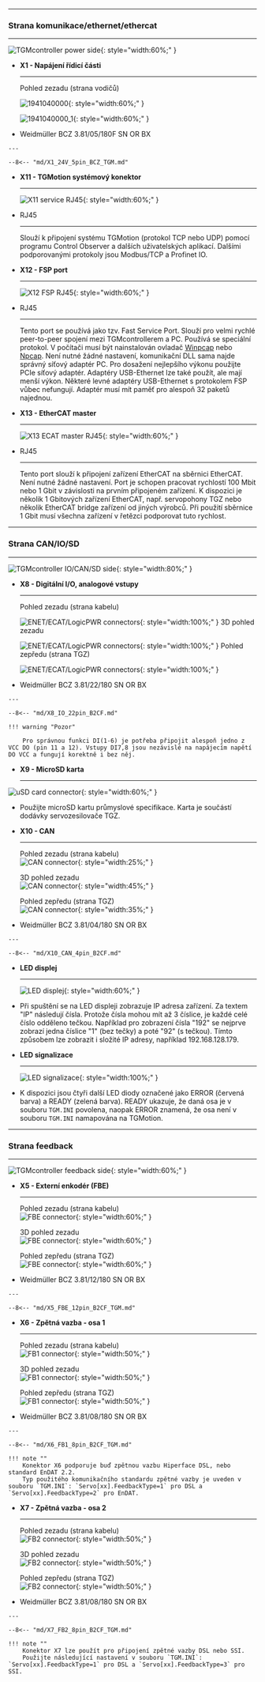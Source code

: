 <!--##Konektory-->
___
### Strana komunikace/ethernet/ethercat
___

![TGMcontroller power side](../img/PWRside.png){: style="width:60%;" }


<div class="grid cards" markdown>

-   **X1 - Napájení řídicí části**

    ---
	Pohled zezadu (strana vodičů)   
	
	![1941040000](../../../../source/img/1941040000.webp){: style="width:60%;" }   
	
	![1941040000_1](../../../../source/img/1941040000_1.webp){: style="width:60%;" }	

-    Weidmüller BCZ 3.81/05/180F SN OR BX

	---

	--8<-- "md/X1_24V_5pin_BCZ_TGM.md"
	
-   **X11 - TGMotion systémový konektor**

    ---
	![X11 service RJ45](../../../../source/img/RJ45_X11_service.png){: style="width:60%;" }

-   RJ45

	---

	Slouží k připojení systému TGMotion (protokol TCP nebo UDP) pomocí programu Control Observer a dalších uživatelských aplikací.
	Dalšími podporovanými protokoly jsou Modbus/TCP a Profinet IO.
		
-   **X12 - FSP port**

    ---
	![X12 FSP RJ45](../../../../source/img/RJ45_X12_FSP.png){: style="width:60%;" }

-   RJ45

	---

	Tento port se používá jako tzv. Fast Service Port. 
	Slouží pro velmi rychlé peer-to-peer spojení mezi TGMcontrollerem a PC.
	Používá se speciální protokol.
	V počítači musí být nainstalován ovladač [Winpcap](https://www.winpcap.org/) nebo [Npcap](https://npcap.com/). 
	Není nutné žádné nastavení, komunikační DLL sama najde správný síťový adaptér PC. 
	Pro dosažení nejlepšího výkonu použijte PCIe síťový adaptér.
	Adaptéry USB-Ethernet lze také použít, ale mají menší výkon.
	Některé levné adaptéry USB-Ethernet s protokolem FSP vůbec nefungují.
	Adaptér musí mít paměť pro alespoň 32 paketů najednou.
	
-   **X13 - EtherCAT master**

    ---
	![X13 ECAT master RJ45](../../../../source/img/RJ45_X13_master.png){: style="width:60%;" }

-   RJ45

	---

	Tento port slouží k připojení zařízení EtherCAT na sběrnici EtherCAT.
	Není nutné žádné nastavení.
	Port je schopen pracovat rychlostí 100 Mbit nebo 1 Gbit v závislosti na prvním připojeném zařízení.
	K dispozici je několik 1 Gbitových zařízení EtherCAT, např. servopohony TGZ nebo několik EtherCAT bridge zařízení od jiných výrobců.
	Při použití sběrnice 1 Gbit musí všechna zařízení v řetězci podporovat tuto rychlost.
	
	

</div>	

___
### Strana CAN/IO/SD
___

![TGMcontroller IO/CAN/SD side](../img/IOside.png){: style="width:80%;" }

<div class="grid cards" markdown>

-   **X8 - Digitální I/O, analogové vstupy**

    ---
	Pohled zezadu (strana kabelu)   
	
	![ENET/ECAT/LogicPWR connectors](../../../../source/img/1277370000.svg){: style="width:100%;" }
	3D pohled zezadu   
	
	![ENET/ECAT/LogicPWR connectors](../../../../source/img/1277370000_1.svg){: style="width:100%;" }
	Pohled zepředu (strana TGZ)   
	
	![ENET/ECAT/LogicPWR connectors](../../../../source/img/1277370000_2.svg){: style="width:100%;" }

-    Weidmüller BCZ 3.81/22/180 SN OR BX

	---

	--8<-- "md/X8_IO_22pin_B2CF.md"
	
	!!! warning "Pozor"	
	
		Pro správnou funkci DI(1-6) je potřeba připojit alespoň jedno z VCC DO (pin 11 a 12). Vstupy DI7,8 jsou nezávislé na napájecím napětí DO VCC a fungují korektně i bez něj.
	
-   **X9 - MicroSD karta**

    ---
![uSD card connector](../../../../source/img/uSD.png){: style="width:60%;" }

-    Použijte microSD kartu průmyslové specifikace. Karta je součástí dodávky servozesilovače TGZ.

-   **X10 - CAN**

    ---
	Pohled zezadu (strana kabelu)   
	![CAN connector](../../../../source/img/1277270000.svg){: style="width:25%;" }
	
	3D pohled zezadu   
	![CAN connector](../../../../source/img/1277270000_1.svg){: style="width:45%;" }
	
	Pohled zepředu (strana TGZ)   
	![CAN connector](../../../../source/img/1277270000_2.svg){: style="width:35%;" }

-    Weidmüller BCZ 3.81/04/180 SN OR BX

    ---

	--8<-- "md/X10_CAN_4pin_B2CF.md"
	
-	**LED displej**

	---
	
	![LED displej](../../../../source/img/TGZ_LED.png){: style="width:60%;" }
	
-	Při spuštění se na LED displeji zobrazuje IP adresa zařízení.
	Za textem "IP" následují čísla.
	Protože čísla mohou mít až 3 číslice, je každé celé číslo odděleno tečkou.
	Například pro zobrazení čísla "192" se nejprve zobrazí jedna číslice "1" (bez tečky) a poté "92" (s tečkou).
	Tímto způsobem lze zobrazit i složité IP adresy, například 192.168.128.179.

-	**LED signalizace**

	---
	
	![LED signalizace](../../../../source/img/statusLedsECAT.svg){: style="width:100%;" }
	
-	K dispozici jsou čtyři další LED diody označené jako ERROR (červená barva) a READY (zelená barva).
	READY ukazuje, že daná osa je v souboru `TGM.INI` povolena, naopak ERROR znamená, že osa není v souboru `TGM.INI` namapována na TGMotion.
	

</div>

___
### Strana feedback
___

![TGMcontroller feedback side](../img/FBside.png){: style="width:60%;" }

<div class="grid cards" markdown>

-   **X5 - Externí enkodér (FBE)**

    ---
	Pohled zezadu (strana kabelu) 	
	![FBE connector](../../../../source/img/1277320000.svg){: style="width:60%;" }
	
	3D pohled zezadu   
	![FBE connector](../../../../source/img/1277320000_1.svg){: style="width:60%;" }
	
	Pohled zepředu (strana TGZ)   
	![FBE connector](../../../../source/img/1277320000_2.svg){: style="width:60%;" }	

-    Weidmüller BCZ 3.81/12/180 SN OR BX

	---

	--8<-- "md/X5_FBE_12pin_B2CF_TGM.md"

-   **X6 - Zpětná vazba - osa 1**

    ---
	
	Pohled zezadu (strana kabelu) 	
	![FB1 connector](../../../../source/img/1277290000.svg){: style="width:50%;" }
	
	3D pohled zezadu   
	![FB1 connector](../../../../source/img/1277290000_1.svg){: style="width:50%;" }
	
	Pohled zepředu (strana TGZ)   
	![FB1 connector](../../../../source/img/1277290000_2.svg){: style="width:50%;" }

-    Weidmüller BCZ 3.81/08/180 SN OR BX

    ---

	--8<-- "md/X6_FB1_8pin_B2CF_TGM.md"
	
	!!! note ""
		Konektor X6 podporuje buď zpětnou vazbu Hiperface DSL, nebo standard EnDAT 2.2.
		Typ použitého komunikačního standardu zpětné vazby je uveden v souboru `TGM.INI`: `Servo[xx].FeedbackType=1` pro DSL a `Servo[xx].FeedbackType=2` pro EnDAT.
	
-   **X7 - Zpětná vazba - osa 2**

    ---
	
	Pohled zezadu (strana kabelu) 	
	![FB2 connector](../../../../source/img/1277290000.svg){: style="width:50%;" }
	
	3D pohled zezadu   
	![FB2 connector](../../../../source/img/1277290000_1.svg){: style="width:50%;" }
	
	Pohled zepředu (strana TGZ)   
	![FB2 connector](../../../../source/img/1277290000_2.svg){: style="width:50%;" }

-    Weidmüller BCZ 3.81/08/180 SN OR BX

    ---

	--8<-- "md/X7_FB2_8pin_B2CF_TGM.md"
	
	!!! note ""
		Konektor X7 lze použít pro připojení zpětné vazby DSL nebo SSI.
		Použijte následující nastavení v souboru `TGM.INI`: `Servo[xx].FeedbackType=1` pro DSL a `Servo[xx].FeedbackType=3` pro SSI. 
